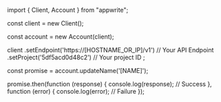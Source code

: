 import { Client, Account } from "appwrite";

const client = new Client();

const account = new Account(client);

client
    .setEndpoint('https://[HOSTNAME_OR_IP]/v1') // Your API Endpoint
    .setProject('5df5acd0d48c2') // Your project ID
;

const promise = account.updateName('[NAME]');

promise.then(function (response) {
    console.log(response); // Success
}, function (error) {
    console.log(error); // Failure
});